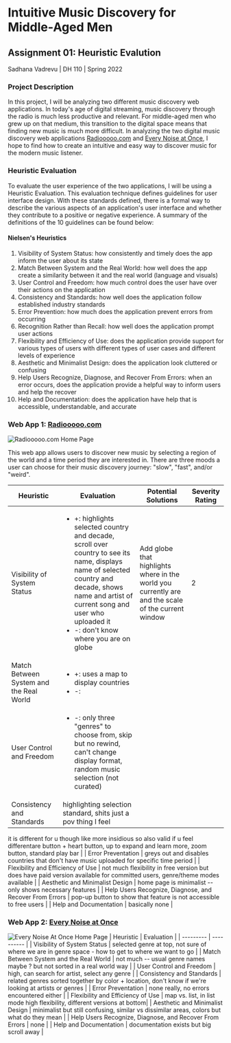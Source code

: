 # Intuitive Music Discovery for Middle-Aged Men
## Assignment 01: Heuristic Evalution

Sadhana Vadrevu | DH 110 | Spring 2022

### Project Description 
In this project, I will be analyzing two different music discovery web applications. In today's age of digital streaming, music discovery through the radio is much less productive and relevant. For middle-aged men who grew up on that medium, this transition to the digital space means that finding new music is much more difficult. In analyzing the two digital music discovery web applications [Radiooooo.com](https://radiooooo.com) and [Every Noise at Once](https://everynoise.com), I hope to find how to create an intuitive and easy way to discover music for the modern music listener.

### Heuristic Evaluation

To evaluate the user experience of the two applications, I will be using a Heuristic Evaluation. This evaluation technique defines guidelines for user interface design. With these standards defined, there is a formal way to describe the various aspects of an application's user interface and whether they contribute to a positive or negative experience. A summary of the definitions of the 10 guidelines can be found below:

#### Nielsen's Heuristics

1. Visibility of System Status: how consistently and timely does the app inform the user about its state
2. Match Between System and the Real World: how well does the app create a similarity between it and the real world (language and visuals)
3. User Control and Freedom: how much control does the user have over their actions on the application
4. Consistency and Standards: how well does the application follow established industry standards
5. Error Prevention: how much does the application prevent errors from occurring
6. Recognition Rather than Recall: how well does the application prompt user actions
7. Flexibility and Efficiency of Use: does the application provide support for various types of users with different types of user cases and different levels of experience
8. Aesthetic and Minimalist Design: does the application look cluttered or confusing
9. Help Users Recognize, Diagnose, and Recover From Errors: when an error occurs, does the application provide a helpful way to inform users and help the recover
10. Help and Documentation: does the application have help that is accessible, understandable, and accurate


### Web App 1: [Radiooooo.com](https://radiooooo.com)
![Radiooooo.com Home Page](https://user-images.githubusercontent.com/20260950/161869239-e0fa498a-a04e-4e1f-9838-968d55ed78be.png)

This web app allows users to discover new music by selecting a region of the world and a time period they are interested in. There are three moods
a user can choose for their music discovery journey: "slow", "fast", and/or "weird".

| Heuristic | Evaluation | Potential Solutions | Severity Rating |
| --------- | ---------- | ------------------- | --------------- |
| Visibility of System Status | <ul><li>+: highlights selected country and decade, scroll over country to see its name, displays name of selected country and decade, shows name and artist of current song and user who uploaded it</li> <li>-: don't know where you are on globe</li></ul> | Add globe that highlights where in the world you currently are and the scale of the current window | 2 |
| Match Between System and the Real World | <ul><li>+: uses a map to display countries</li><li>-: </ul> |
| User Control and Freedom | <ul><li>-: only three "genres" to choose from, skip but no rewind, can't change display format, random music selection (not curated)</li></ul> | 
| Consistency and Standards | highlighting selection standard, shits just a pov thing I feel

it is different for u though like more insidious so also valid if u feel differentare button + heart button, up to expand and learn more, zoom button, standard play bar |
| Error Preventation | greys out and disables countries that don't have music uploaded for specific time period |
| Flexibility and Efficiency of Use | not much flexibility in free version but does have paid version available for committed users, genre/theme modes available |
| Aesthetic and Minimalist Design | home page is minimalist -- only shows necessary features |
| Help Users Recognize, Diagnose, and Recover From Errors | pop-up button to show that feature is not accessible to free users |
| Help and Documentation | basically none |

### Web App 2: [Every Noise at Once](https://everynoise.com)
![Every Noise At Once Home Page](https://user-images.githubusercontent.com/20260950/161876702-14682dda-fe5a-4db6-b191-31b233501051.png)
| Heuristic | Evaluation |
| --------- | ---------- |
| Visibility of System Status | selected genre at top, not sure of where we are in genre space - how to get to where we want to go |
| Match Between System and the Real World | not much -- usual genre names maybe ? but not sorted in a real world way |
| User Control and Freedom | high, can search for artist, select any genre |
| Consistency and Standards | related genres sorted together by color + location, don't know if we're looking at artists or genres |
| Error Preventation | none really, no errors encountered either |
| Flexibility and Efficiency of Use | map vs. list, in list mode high flexibility, different versions at bottom|
| Aesthetic and Minimalist Design | minimalist but still confusing, similar vs dissimilar areas, colors but what do they mean |
| Help Users Recognize, Diagnose, and Recover From Errors | none |
| Help and Documentation | documentation exists but big scroll away |

